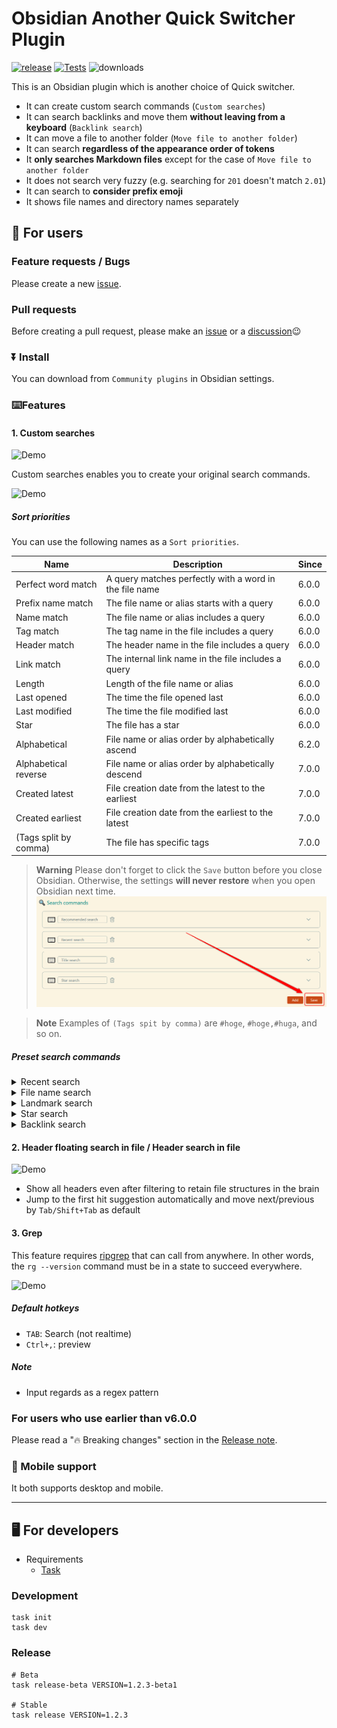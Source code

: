 # Obsidian Another Quick Switcher Plugin

[![release](https://img.shields.io/github/release/tadashi-aikawa/obsidian-another-quick-switcher.svg)](https://github.com/tadashi-aikawa/obsidian-another-quick-switcher/releases/latest)
[![Tests](https://github.com/tadashi-aikawa/obsidian-another-quick-switcher/workflows/Tests/badge.svg)](https://github.com/tadashi-aikawa/obsidian-another-quick-switcher/actions)
![downloads](https://img.shields.io/github/downloads/tadashi-aikawa/obsidian-another-quick-switcher/total)

This is an Obsidian plugin which is another choice of Quick switcher.

- It can create custom search commands (`Custom searches`)
- It can search backlinks and move them **without leaving from a keyboard** (`Backlink search`)
- It can move a file to another folder (`Move file to another folder`)
- It can search **regardless of the appearance order of tokens**
- It **only searches Markdown files** except for the case of `Move file to another folder`
- It does not search very fuzzy (e.g. searching for `201` doesn't match `2.01`) 
- It can search to **consider prefix emoji**
- It shows file names and directory names separately


## 👥 For users

### Feature requests / Bugs

Please create a new [issue].

### Pull requests

Before creating a pull request, please make an [issue] or a [discussion]😉

[issue]: https://github.com/tadashi-aikawa/obsidian-another-quick-switcher/issues
[discussion]: https://github.com/tadashi-aikawa/obsidian-another-quick-switcher/discussions

### ⏬ Install

You can download from `Community plugins` in Obsidian settings.

### ⌨️Features

#### 1. Custom searches

![Demo](https://raw.githubusercontent.com/tadashi-aikawa/obsidian-another-quick-switcher/master/demo/custom-searches.gif)


Custom searches enables you to create your original search commands.

![Demo](https://raw.githubusercontent.com/tadashi-aikawa/obsidian-another-quick-switcher/master/demo/search-commands-setting.png)

##### Sort priorities

You can use the following names as a `Sort priorities`.

| Name                  | Description                                            | Since |
| --------------------- | ------------------------------------------------------ | ----- |
| Perfect word match    | A query matches perfectly with a word in the file name | 6.0.0 |
| Prefix name match     | The file name or alias starts with a query             | 6.0.0 |
| Name match            | The file name or alias includes a query                | 6.0.0 |
| Tag match             | The tag name in the file includes a query              | 6.0.0 |
| Header match          | The header name in the file includes a query           | 6.0.0 |
| Link match            | The internal link name in the file includes a query    | 6.0.0 |
| Length                | Length of the file name or alias                       | 6.0.0 |
| Last opened           | The time the file opened last                          | 6.0.0 |
| Last modified         | The time the file modified last                        | 6.0.0 |
| Star                  | The file has a star                                    | 6.0.0 |
| Alphabetical          | File name or alias order by alphabetically ascend      | 6.2.0 |
| Alphabetical reverse  | File name or alias order by alphabetically descend     | 7.0.0 |
| Created latest        | File creation date from the latest to the earliest     | 7.0.0 |
| Created earliest      | File creation date from the earliest to the latest     | 7.0.0 |
| (Tags split by comma) | The file has specific tags                             | 7.0.0 |

> **Warning**
> Please don't forget to click the `Save` button before you close Obsidian. Otherwise, the settings **will never restore** when you open Obsidian next time.
> ![](demo/save-button.png)

> **Note**
> Examples of `(Tags spit by comma)` are `#hoge`, `#hoge,#huga`, and so on.

##### Preset search commands

<details>
  <summary>Recent search</summary>
  <img src="https://raw.githubusercontent.com/tadashi-aikawa/obsidian-another-quick-switcher/master/demo/recent-search-setting.png" alt="recent search" />
</details>

<details>
  <summary>File name search</summary>
  <img src="https://raw.githubusercontent.com/tadashi-aikawa/obsidian-another-quick-switcher/master/demo/file-name-search-setting.png" alt="file name search" />
</details>

<details>
  <summary>Landmark search</summary>
  <img src="https://raw.githubusercontent.com/tadashi-aikawa/obsidian-another-quick-switcher/master/demo/landmark-search-setting.png" alt="landmark search" />
</details>

<details>
  <summary>Star search</summary>
  <img src="https://raw.githubusercontent.com/tadashi-aikawa/obsidian-another-quick-switcher/master/demo/star-search-setting.png" alt="star search" />
</details>

<details>
  <summary>Backlink search</summary>
  <img src="https://raw.githubusercontent.com/tadashi-aikawa/obsidian-another-quick-switcher/master/demo/backlink-search-setting.png" alt="backlink search" />
</details>


#### 2. Header floating search in file / Header search in file

![Demo](https://raw.githubusercontent.com/tadashi-aikawa/obsidian-another-quick-switcher/master/demo/header-floating-search-in-file.gif)

- Show all headers even after filtering to retain file structures in the brain
- Jump to the first hit suggestion automatically and move next/previous by `Tab/Shift+Tab` as default

#### 3. Grep

This feature requires [ripgrep](https://github.com/BurntSushi/ripgrep) that can call from anywhere. In other words, the `rg --version` command must be in a state to succeed everywhere.

![Demo](https://raw.githubusercontent.com/tadashi-aikawa/obsidian-another-quick-switcher/master/demo/grep.gif)

##### Default hotkeys

- `TAB`: Search (not realtime)
- `Ctrl+,`: preview

##### Note

- Input regards as a regex pattern

### For users who use earlier than v6.0.0

Please read a "🔥 Breaking changes" section in the [Release note](https://github.com/tadashi-aikawa/obsidian-another-quick-switcher/releases/tag/6.0.0).

### 📱 Mobile support

It both supports desktop and mobile.

---

## 🖥️ For developers

- Requirements
  - [Task]

### Development

```console
task init
task dev
```

### Release

```console
# Beta
task release-beta VERSION=1.2.3-beta1

# Stable
task release VERSION=1.2.3
```

[task]: https://github.com/go-task/task

